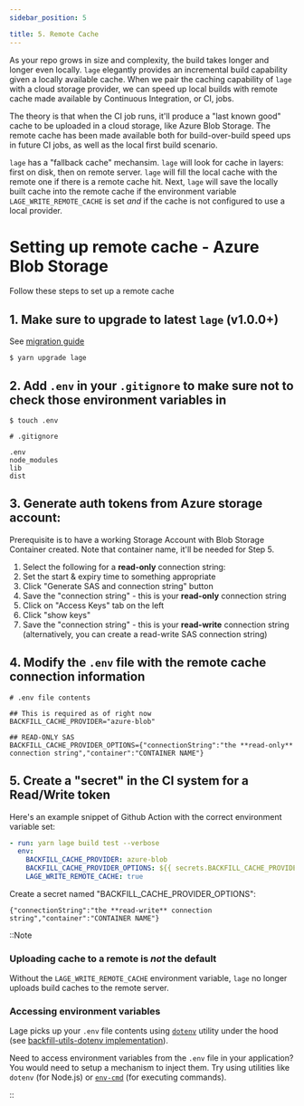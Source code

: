 ```yaml
---
sidebar_position: 5

title: 5. Remote Cache
---
```


As your repo grows in size and complexity, the build takes longer and longer even locally. `lage` elegantly provides an incremental build capability given a locally available cache. When we pair the caching capability of `lage` with a cloud storage provider, we can speed up local builds with remote cache made available by Continuous Integration, or CI, jobs. 

The theory is that when the CI job runs, it'll produce a "last known good" cache to be uploaded in a cloud storage, like Azure Blob Storage. The remote cache has been made available both for build-over-build speed ups in future CI jobs, as well as the local first build scenario.

`lage` has a "fallback cache" mechansim. `lage` will look for cache in layers: first on disk, then on remote server. `lage` will fill the local cache with the remote one if there is a remote cache hit. Next, `lage` will save the locally built cache into the remote cache if the environment variable `LAGE_WRITE_REMOTE_CACHE` is set _and_ if the cache is not configured to use a local provider.

# Setting up remote cache - Azure Blob Storage

Follow these steps to set up a remote cache 

## 1. Make sure to upgrade to latest `lage` (v1.0.0+)

See [migration guide](./migration)

```
$ yarn upgrade lage
```

## 2. Add `.env` in your `.gitignore` to make sure not to check those environment variables in

```
$ touch .env
```

```
# .gitignore

.env
node_modules
lib
dist
```

## 3. Generate auth tokens from Azure storage account:

Prerequisite is to have a working Storage Account with Blob Storage Container created. Note that container name, it'll be needed for Step 5.

1. Select the following for a **read-only** connection string:
2. Set the start & expiry time to something appropriate
3. Click "Generate SAS and connection string" button
4. Save the "connection string" - this is your **read-only** connection string
5. Click on "Access Keys" tab on the left
6. Click "show keys"
7. Save the "connection string" - this is your **read-write** connection string (alternatively, you can create a read-write SAS connection string)

## 4. Modify the `.env` file with the remote cache connection information

```
# .env file contents

## This is required as of right now
BACKFILL_CACHE_PROVIDER="azure-blob"

## READ-ONLY SAS
BACKFILL_CACHE_PROVIDER_OPTIONS={"connectionString":"the **read-only** connection string","container":"CONTAINER NAME"}
```

## 5. Create a "secret" in the CI system for a Read/Write token

Here's an example snippet of Github Action with the correct environment variable set:

```yaml
- run: yarn lage build test --verbose
  env:
    BACKFILL_CACHE_PROVIDER: azure-blob
    BACKFILL_CACHE_PROVIDER_OPTIONS: ${{ secrets.BACKFILL_CACHE_PROVIDER_OPTIONS }}
    LAGE_WRITE_REMOTE_CACHE: true
```

Create a secret named "BACKFILL_CACHE_PROVIDER_OPTIONS":

```
{"connectionString":"the **read-write** connection string","container":"CONTAINER NAME"}
```

::Note

### Uploading cache to a remote is *not* the default
Without the `LAGE_WRITE_REMOTE_CACHE` environment variable, `lage` no longer uploads build caches to the remote server.

### Accessing environment variables
Lage picks up your `.env` file contents using [`dotenv`](https://www.npmjs.com/package/dotenv) utility under the hood (see [backfill-utils-dotenv implementation](https://github.com/microsoft/backfill/blob/03b0e808d978faebf7be922a3f87d764ad0efce2/packages/utils-dotenv/README.md)).

Need to access environment variables from the `.env` file in your application? You would need to setup a mechanism to inject them. Try using utilities like `dotenv` (for Node.js) or [`env-cmd`](https://www.npmjs.com/package/env-cmd) (for executing commands).

:: 